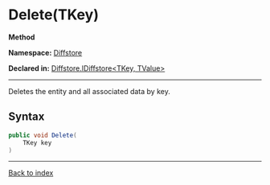 # Delete(TKey)

**Method**

**Namespace:** [Diffstore](Diffstore.md)

**Declared in:** [Diffstore.IDiffstore<TKey, TValue>](Diffstore.IDiffstore{TKey,TValue}.md)

------



Deletes the entity and all associated data by key.


## Syntax

```csharp
public void Delete(
	TKey key
)
```

------

[Back to index](index.md)